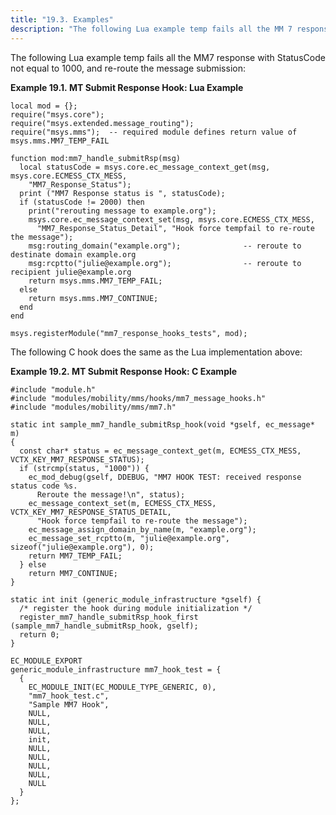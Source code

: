 ```yaml
---
title: "19.3. Examples"
description: "The following Lua example temp fails all the MM 7 response with Status Code not equal to 1000 and re route the message submission Example 19 1 MT Submit Response Hook Lua Example The following C hook does the same as the Lua implementation above Example 19 2 MT Submit..."
---
```


The following Lua example temp fails all the MM7 response with StatusCode not equal to 1000, and re-route the message submission:

<a name="MT_Submit_Response_Hook.lua"></a> 

**Example 19.1. MT Submit Response Hook: Lua Example**

```
local mod = {};
require("msys.core");
require("msys.extended.message_routing");
require("msys.mms");  -- required module defines return value of msys.mms.MM7_TEMP_FAIL

function mod:mm7_handle_submitRsp(msg)
  local statusCode = msys.core.ec_message_context_get(msg, msys.core.ECMESS_CTX_MESS,
    "MM7_Response_Status");
  print ("MM7 Response status is ", statusCode);
  if (statusCode != 2000) then
    print("rerouting message to example.org");
    msys.core.ec_message_context_set(msg, msys.core.ECMESS_CTX_MESS,
      "MM7_Response_Status_Detail", "Hook force tempfail to re-route the message");
    msg:routing_domain("example.org");              -- reroute to destinate domain example.org
    msg:rcptto("julie@example.org");                -- reroute to recipient julie@example.org
    return msys.mms.MM7_TEMP_FAIL;
  else
    return msys.mms.MM7_CONTINUE;
  end
end

msys.registerModule("mm7_response_hooks_tests", mod);
```

The following C hook does the same as the Lua implementation above:

<a name="MT_Submit_Response_Hook.c"></a> 

**Example 19.2. MT Submit Response Hook: C Example**

```
#include "module.h"
#include "modules/mobility/mms/hooks/mm7_message_hooks.h"
#include "modules/mobility/mms/mm7.h"

static int sample_mm7_handle_submitRsp_hook(void *gself, ec_message* m)
{
  const char* status = ec_message_context_get(m, ECMESS_CTX_MESS, VCTX_KEY_MM7_RESPONSE_STATUS);
  if (strcmp(status, "1000")) {
    ec_mod_debug(gself, DDEBUG, "MM7 HOOK TEST: received response status code %s.
      Reroute the message!\n", status);
    ec_message_context_set(m, ECMESS_CTX_MESS, VCTX_KEY_MM7_RESPONSE_STATUS_DETAIL,
      "Hook force tempfail to re-route the message");
    ec_message_assign_domain_by_name(m, "example.org");
    ec_message_set_rcptto(m, "julie@example.org", sizeof("julie@example.org"), 0);
    return MM7_TEMP_FAIL;
  } else
    return MM7_CONTINUE;
}

static int init (generic_module_infrastructure *gself) {
  /* register the hook during module initialization */
  register_mm7_handle_submitRsp_hook_first (sample_mm7_handle_submitRsp_hook, gself);
  return 0;
}

EC_MODULE_EXPORT
generic_module_infrastructure mm7_hook_test = {
  {
    EC_MODULE_INIT(EC_MODULE_TYPE_GENERIC, 0),
    "mm7_hook_test.c",
    "Sample MM7 Hook",
    NULL,
    NULL,
    NULL,
    init,
    NULL,
    NULL,
    NULL,
    NULL,
    NULL
  }
};
```